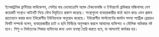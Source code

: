 ইলেকট্রনিক ফ্রন্টিয়ার ফাউন্ডেশন, সেন্টার ফর ডেমোক্রেসি অ্যান্ড টেকনোলজি ও ইন্টারনেট ব্রাউজার মজিলাসহ বেশ কয়েকটি সংস্থাও আইনটি নিয়ে যৌথ বিবৃতিতে প্রকাশ করেছে। সংস্থাগুলো ব্যবহারকারীর বার্তা স্ক্যান করে এমন প্রস্তাব প্রত্যাখ্যান করার জন্য ইউরোপীয় ইউনিয়নকে অনুরোধ করেছে। ইউরোপীয় পার্লামেন্টের জার্মান সদস্য প্যাট্রিক ব্রেয়ারও বিলটি সম্পর্কে বলেন, ব্যবহারকারীর চ্যাট ও ছবি নির্বিচার অনুসন্ধান করলে আমাদের ব্যক্তিগত ও মৌলিক অধিকার নষ্ট হবে। শিশু ও নির্যাতনের শিকার ব্যক্তিদের জন্য এমন ব্যবস্থা তৈরি করতে হবে, যা আসলেই কার্যকর হয়।

